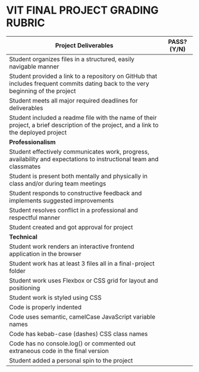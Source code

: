 # VIT FINAL PROJECT GRADING RUBRIC

| Project Deliverables                                                                                                                  | PASS? (Y/N) |
| ------------------------------------------------------------------------------------------------------------------------------------- | ----------- |
| Student organizes files in a structured, easily navigable manner                                                                      |             |
| Student provided a link to a repository on GitHub that includes frequent commits dating back to the very beginning of the project     |             |
| Student meets all major required deadlines for deliverables                                                                           |             |
| Student included a readme file with the name of their project, a brief description of the project, and a link to the deployed project |             |
| <b> Professionalism </b>                                                                                                              |             |
| Student effectively communicates work, progress, availability and expectations to instructional team and classmates                   |             |
| Student is present both mentally and physically in class and/or during team meetings                                                  |             |
| Student responds to constructive feedback and implements suggested improvements                                                       |             |
| Student resolves conflict in a professional and respectful manner                                                                     |             |
| Student created and got approval for project                                                                                          |             |
| <b>Technical                                                                                                                          |             |
| Student work renders an interactive frontend application in the browser                                                               |             |
| Student work has at least 3 files all in a final-project folder                                                                       |             |
| Student work uses Flexbox or CSS grid for layout and positioning                                                                      |             |
| Student work is styled using CSS                                                                                                      |             |
| Code is properly indented                                                                                                             |             |
| Code uses semantic, camelCase JavaScript variable names                                                                               |             |
| Code has kebab-case (dashes) CSS class names                                                                                          |             |
| Code has no console.log() or commented out extraneous code in the final version                                                       |             |
| Student added a personal spin to the project                                                                                          |             |

